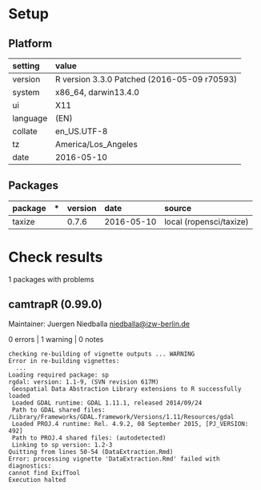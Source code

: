 # Setup

## Platform

|setting  |value                                       |
|:--------|:-------------------------------------------|
|version  |R version 3.3.0 Patched (2016-05-09 r70593) |
|system   |x86_64, darwin13.4.0                        |
|ui       |X11                                         |
|language |(EN)                                        |
|collate  |en_US.UTF-8                                 |
|tz       |America/Los_Angeles                         |
|date     |2016-05-10                                  |

## Packages

|package |*  |version |date       |source                  |
|:-------|:--|:-------|:----------|:-----------------------|
|taxize  |   |0.7.6   |2016-05-10 |local (ropensci/taxize) |

# Check results
1 packages with problems

## camtrapR (0.99.0)
Maintainer: Juergen Niedballa <niedballa@izw-berlin.de>

0 errors | 1 warning  | 0 notes

```
checking re-building of vignette outputs ... WARNING
Error in re-building vignettes:
  ...
Loading required package: sp
rgdal: version: 1.1-9, (SVN revision 617M)
 Geospatial Data Abstraction Library extensions to R successfully loaded
 Loaded GDAL runtime: GDAL 1.11.1, released 2014/09/24
 Path to GDAL shared files: /Library/Frameworks/GDAL.framework/Versions/1.11/Resources/gdal
 Loaded PROJ.4 runtime: Rel. 4.9.2, 08 September 2015, [PJ_VERSION: 492]
 Path to PROJ.4 shared files: (autodetected)
 Linking to sp version: 1.2-3 
Quitting from lines 50-54 (DataExtraction.Rmd) 
Error: processing vignette 'DataExtraction.Rmd' failed with diagnostics:
cannot find ExifTool
Execution halted

```

